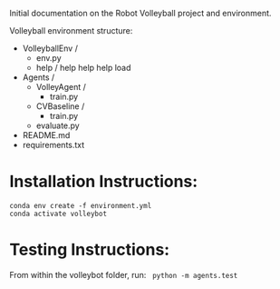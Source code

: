 Initial documentation on the Robot Volleyball project and environment.

Volleyball environment structure:
- VolleyballEnv / 
    - env.py
    - help /
        help
        help
        help
        load
- Agents / 
    - VolleyAgent / 
        - train.py
    - CVBaseline /
        - train.py
    - evaluate.py
- README.md
- requirements.txt


# Installation Instructions:
```
conda env create -f environment.yml 
conda activate volleybot
```

# Testing Instructions:
From within the volleybot folder, run:
``` python -m agents.test```





